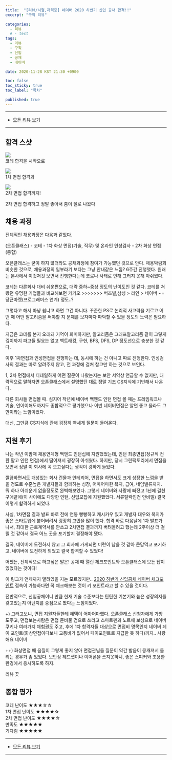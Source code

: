 ```yaml
---
title:  "[리뷰/시험,자격증] 네이버 2020 하반기 신입 공채 합격!!"
excerpt: "구직 리뷰"

categories:
  - 리뷰
  # - test
tags:
  - 리뷰
  - 구직
  - 신입
  - 공채
  - 네이버

date: 2020-11-28 KST 21:30 +0900

toc: false
toc_sticky: true
toc_label: "목차"

published: true
---
```


- - -

 - [모든 리뷰 보기](/reviews)

- - -

## 합격 스샷
![](/assets/images/posts/review/2020-naver-open-recruitment/testpass.png)
<br>
코테 합격을 시작으로

![](/assets/images/posts/review/2020-naver-open-recruitment/firstpass.png)
<br>
1차 면접 합격과

![](/assets/images/posts/review/2020-naver-open-recruitment/finalpass.png)
<br>
2차 면접 합격까지!

2차 면접 합격하고 정말 좋아서 춤이 절로 나왔다

## 채용 과정
전체적인 채용과정은 다음과 같았다.

(오픈클래스) - 코테 - 1차 화상 면접(기술, 직무) 및 온라인 인성검사 - 2차 화상 면접(종합)

오픈클래스는 굳이 하지 않더라도 공채과정에 참여가 가능했던 것으로 안다. 채용박람회 비슷한 것으로, 채용과정의 일부라기 보다는 그냥 안내같은 느낌? 6주간 진행했다. 원래는 본사에서 이것저것 보면서 진행한다는데 코로나 사태로 인해 그러지 못해 아쉬웠다.

코테는 다른회사 대비 쉬운편으로, 대략 중하~중상 정도의 난이도인 것 같다.
코테를 쳐봤던 유명한 기업들과 비교해보면 카카오 >>>>>>> 버즈빌,삼성 > 라인 > 네이버 ~= 당근마켓(프로그래머스 연계) 정도..?

그렇다고 해서 마냥 쉽냐고 하면 그건 아니다. 꾸준한 PS로 논리적 사고력을 기르고 어떤 때 어떤 알고리즘을 써야할 지 문제를 보자마자 파악할 수 있을 정도의 노력은 필요하다.

지금은 코테를 본지 오래돼 기억이 희미하지만, 알고리즘은 그래프알고리즘 같이 그렇게 깊이까지 파고들 필요는 없고 백트래킹, 구현, BFS, DFS, DP 정도선으로 충분한 것 같다.

이후 1차면접과 인성면접을 진행하는 데, 동시에 하는 건 아니고 따로 진행한다. 인성검사의 결과는 따로 알려주지 않고, 전 과정에 걸쳐 참고만 하는 것으로 보인다.

1, 2차 면접에서 디테일하게 어떤 질문이 나왔는지는 보안 서약상 언급할 수 없지만, 대략적으로 말하자면 오픈클래스에서 설명했던 대로 정말 기초 CS지식에 기반해서 나온다.

다른 회사들 면접볼 때. 심지어 작년에 네이버 백엔드 인턴 면접 볼 때는 프레임워크나 기술, 언어이해도까지도 종합적으로 평가했으나 이번 네이버면접은 알면 좋고 몰라도 그만이라는 느낌이었다.

대신, 그만큼 CS지식에 관해 굉장히 빡세게 질문이 들어온다.

## 지원 후기
나는 작년 이맘때 채용연계형 백엔드 인턴십에 지원했었는데, 인턴 최종면접(정규직 전환 말고 인턴 면접)에서 떨어져서 굉장히 아쉬웠다. 하지만, 당시 그린팩토리에서 면접을 보면서 정말 이 회사에 꼭 오고싶다는 생각이 강하게 들었다.

깔끔하면서도 개성있는 회사 건물과 인테리어, 면접을 하면서도 크게 성장한 느낌을 받을 정도로 수준높은 개발자들과 함께하는 성장, 어마어마한 복지, 급여, 네임밸류까지. 뭐 하나 아쉬운게 없을정도로 완벽해보였다. 그렇게 네이버와 사랑에 빠졌고 1년에 걸친 구애끝에(이 사이에도 다양한 인턴, 신입모집에 지원했었다. 서류탈락인건 안비밀) 결국 이렇게 합격하게 되었다.

사실, 1차면접 결과 발표 바로 전에 연봉 빵빵하고 캐시카우 있고 개발자 대우와 복지가 좋은 스타트업에 붙어버려서 굉장히 고민을 많이 했다. 합격 바로 다음날에 1차 발표가 나서, 최대한 근로계약서를 안쓰고 2차면접 결과까지 버텨볼려고 했는데 2주이상 더 걸릴 것 같아서 결국 어느 곳을 포기할지 결정해야 됐다.

결국, 네이버에 도전하지 않고 그 회사에 가게되면 미련이 남을 것 같아 큰맘먹고 포기하고, 네이버에 도전하게 되었고 결국 합격할 수 있었다!

어쨌든, 전체적으로 하고싶은 말은! 공채 때 열린 체크포인트와 오픈클래스에 모든 답이 있었다는 것이다!

이 링크가 언제까지 열려있을 지는 모르겠지만.. [2020 하반기 신입공채 네이버 체크포인트](https://campaign.naver.com/recruit2020/checkpoint/) 접속이 가능하다면 꼭 체크해보는 것이 키 포인트라고 할 수 있을 것이다.

전반적으로, 신입공채이니 만큼 현재 기술 수준보다는 탄탄한 기본기와 높은 성장의지를 갖고있는지 아닌지를 중점으로 봤다는 느낌이었다.

+) 그러고보니, 면접 지원자들한테 혜택이 어마어마했다. 오픈클래스 신청자에게 가방도주고, 면접보는사람은 면접 준비물 겸으로 쓰라고 스마트펜과 노트에 보상으로 네이버 쿠키나 여러가지 체험권도 주고, 후에 1차 합격자들 대상으로 면접비 명목인지 네이버 페이 포인트(화상면접이다보니 교통비가 없어서 페이포인트로 지급한 듯 하다)까지.. 사랑해요 네이버

++) 화상면접 때 음질이 그렇게 좋지 않아 면접관님들 질문이 약간 발음이 뭉개져서 들리는 경우가 좀 있었다. 보안상 헤드셋이나 이어폰을 쓰지못하니, 좋은 스피커와 조용한 환경에서 응시하도록 하자.

리뷰 끗

## 종합 평가
코테 난이도 ★★★☆☆<br>
1차 면접 난이도 ★★★★☆<br>
2차 면접 난이도 ★★★★☆<br>
만족도 ★★★★★<br>
기다림 ★★★★★<br>

- - -

 - [모든 리뷰 보기](/reviews)

- - -
